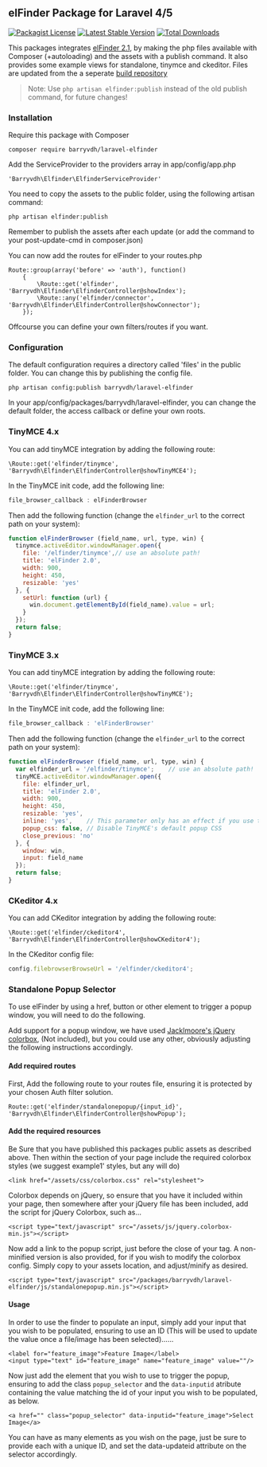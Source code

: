 ## elFinder Package for Laravel 4/5
[![Packagist License](https://poser.pugx.org/barryvdh/laravel-elfinder/license.png)](http://choosealicense.com/licenses/mit/)
[![Latest Stable Version](https://poser.pugx.org/barryvdh/laravel-elfinder/version.png)](https://packagist.org/packages/barryvdh/laravel-elfinder)
[![Total Downloads](https://poser.pugx.org/barryvdh/laravel-elfinder/d/total.png)](https://packagist.org/packages/barryvdh/laravel-elfinder)

This packages integrates [elFinder 2.1](https://github.com/Studio-42/elFinder/tree/2.1), 
by making the php files available with Composer (+autoloading) and the assets with a publish command. It also provides some example views for standalone, tinymce and ckeditor.
Files are updated from the a seperate [build repository](https://github.com/barryvdh/elfinder-builds)

> Note: Use `php artisan elfinder:publish` instead of the old publish command, for future changes!

### Installation

Require this package with Composer
    
    composer require barryvdh/laravel-elfinder
    
Add the ServiceProvider to the providers array in app/config/app.php

    'Barryvdh\Elfinder\ElfinderServiceProvider'

You need to copy the assets to the public folder, using the following artisan command:

    php artisan elfinder:publish
	
Remember to publish the assets after each update (or add the command to your post-update-cmd in composer.json)

You can now add the routes for elFinder to your routes.php

    Route::group(array('before' => 'auth'), function()
        {
            \Route::get('elfinder', 'Barryvdh\Elfinder\ElfinderController@showIndex');
            \Route::any('elfinder/connector', 'Barryvdh\Elfinder\ElfinderController@showConnector');
        });

Offcourse you can define your own filters/routes if you want.

### Configuration

The default configuration requires a directory called 'files' in the public folder. You can change this by publishing the config file.

    php artisan config:publish barryvdh/laravel-elfinder

In your app/config/packages/barryvdh/laravel-elfinder, you can change the default folder, the access callback or define your own roots.

### TinyMCE 4.x

You can add tinyMCE integration by adding the following route:

    \Route::get('elfinder/tinymce', 'Barryvdh\Elfinder\ElfinderController@showTinyMCE4');

In the TinyMCE init code, add the following line:

```javascript
file_browser_callback : elFinderBrowser
```

Then add the following function (change the `elfinder_url` to the correct path on your system):

```javascript
function elFinderBrowser (field_name, url, type, win) {
  tinymce.activeEditor.windowManager.open({
    file: '/elfinder/tinymce',// use an absolute path!
    title: 'elFinder 2.0',
    width: 900,
    height: 450,
    resizable: 'yes'
  }, {
    setUrl: function (url) {
      win.document.getElementById(field_name).value = url;
    }
  });
  return false;
}
```
 
### TinyMCE 3.x

You can add tinyMCE integration by adding the following route:

    \Route::get('elfinder/tinymce', 'Barryvdh\Elfinder\ElfinderController@showTinyMCE');

In the TinyMCE init code, add the following line:

```javascript
file_browser_callback : 'elFinderBrowser'
```

Then add the following function (change the `elfinder_url` to the correct path on your system):

```javascript
function elFinderBrowser (field_name, url, type, win) {
  var elfinder_url = '/elfinder/tinymce';    // use an absolute path!
  tinyMCE.activeEditor.windowManager.open({
    file: elfinder_url,
    title: 'elFinder 2.0',
    width: 900,
    height: 450,
    resizable: 'yes',
    inline: 'yes',    // This parameter only has an effect if you use the inlinepopups plugin!
    popup_css: false, // Disable TinyMCE's default popup CSS
    close_previous: 'no'
  }, {
    window: win,
    input: field_name
  });
  return false;
}
```

### CKeditor 4.x

You can add CKeditor integration by adding the following route:

    \Route::get('elfinder/ckeditor4', 'Barryvdh\Elfinder\ElfinderController@showCKeditor4');

In the CKeditor config file:

```javascript
config.filebrowserBrowseUrl = '/elfinder/ckeditor4';
```

### Standalone Popup Selector

To use elFinder by using a href, button or other element to trigger a popup window, you will need to do the following.

Add support for a popup window, we have used [Jacklmoore's jQuery colorbox](http://www.jacklmoore.com/colorbox/), (Not included), but you could use any other, obviously adjusting the following instructions accordingly.

#### Add required routes

First, Add the following route to your routes file, ensuring it is protected by your chosen Auth filter solution.

```Route::get('elfinder/standalonepopup/{input_id}', 'Barryvdh\Elfinder\ElfinderController@showPopup');```

#### Add the required resources

Be Sure that you have published this packages public assets as described above. Then within the <head> section of your page include the required colorbox styles (we suggest example1' styles, but any will do)

```<link href="/assets/css/colorbox.css" rel="stylesheet">```

Colorbox depends on jQuery, so ensure that you have it included within your page, then somewhere after your jQuery file has been included, add the script for jQuery Colorbox, such as...

```<script type="text/javascript" src="/assets/js/jquery.colorbox-min.js"></script>```

Now add a link to the popup script, just before the close of your <body> tag. A non-minified version is also provided, for if you wish to modify the colorbox config. Simply copy to your assets location, and adjust/minify as desired.

```<script type="text/javascript" src="/packages/barryvdh/laravel-elfinder/js/standalonepopup.min.js"></script>```

#### Usage

In order to use the finder to populate an input, simply add your input that you wish to be populated, ensuring to use an ID (This will be used to update the value once a file/image has been selected)......

    <label for="feature_image">Feature Image</label>
    <input type="text" id="feature_image" name="feature_image" value=""/>

Now just add the element that you wish to use to trigger the popup, ensuring to add the class ```popup_selector``` and the ```data-inputid``` atribute containing the value matching the id of your input you wish to be populated, as below.

    <a href="" class="popup_selector" data-inputid="feature_image">Select Image</a>

You can have as many elements as you wish on the page, just be sure to provide each with a unique ID, and set the data-updateid attribute on the selector accordingly.
